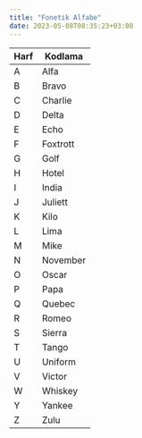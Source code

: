 ```yaml
---
title: "Fonetik Alfabe"
date: 2023-05-08T08:35:23+03:00
---
```


| Harf  | Kodlama  |
|-------|----------|
|   A   | Alfa     |
|   B   | Bravo    |
|   C   | Charlie  |
|   D   | Delta    |
|   E   | Echo     |
|   F   | Foxtrott |
|   G   | Golf     |
|   H   | Hotel    |
|   I   | India    |
|   J   | Juliett  |
|   K   | Kilo     |
|   L   | Lima     |
|   M   | Mike     |
|   N   | November |
|   O   | Oscar    |
|   P   | Papa     |
|   Q   | Quebec   |
|   R   | Romeo    |
|   S   | Sierra   |
|   T   | Tango    |
|   U   | Uniform  |
|   V   | Victor   |
|   W   | Whiskey  |
|   Y   | Yankee   |
|   Z   | Zulu     |